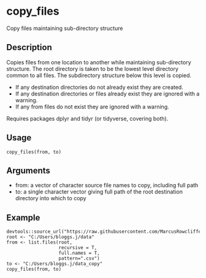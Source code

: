 # copy_files
Copy files maintaining sub-directory structure

## Description
Copies files from one location to another while maintaining sub-directory structure. The root directory is taken to be the lowest level directory common to all files. The subdirectory structure below this level is copied. 
 - If any destination directories do not already exist they are created.
 - If any destination directories or files already exist they are ignored with a warning.
 - If any from files do not exist they are ignored with a warning.

Requires packages dplyr and tidyr (or tidyverse, covering both).

## Usage
    copy_files(from, to)

## Arguments
- from: a vector of character source file names to copy, including full path 
- to: a single character vector giving full path of the root destination directory into which to copy

## Example
    devtools::source_url("https://raw.githubusercontent.com/MarcusRowcliffe/copy_files/main/copy_files.R")
    root <- "C:/Users/bloggs.j/data"
    from <- list.files(root, 
                       recursive = T, 
                       full.names = T, 
                       pattern=".csv")
    to <- "C:/Users/bloggs.j/data_copy"
    copy_files(from, to)


